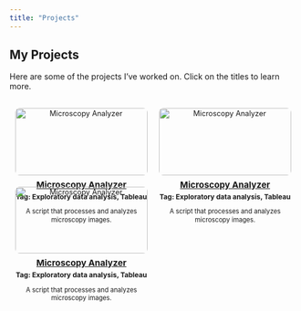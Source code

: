 ```yaml
---
title: "Projects"
---
```


## My Projects

<style>
  .project-container {
    display: grid;
    grid-template-columns: repeat(2, 1fr); /* 2 columns */
    gap: 20px;
    justify-items: center;
    padding: 10px;
    margin-top: 20px;
  }

  .project-block {
    width: 100%;
    text-align: center;
    font-size: 0.8rem;
    line-height: 1.3;
  }

  .project-block img {
    width: 100%;
    max-height: 150px;
    object-fit: cover;
    border-radius: 8px;
  }

  .project-block h3 {
    font-size: 0.95rem;
    margin: 8px 0 4px;
    line-height: 1.2;
    color: inherit;
  }

  .project-block .tag {
    font-size: 0.75rem;
    font-weight: bold;
    line-height: 1.1;
    color: inherit;
  }

  .project-block p {
    font-size: 0.7rem;
    margin-top: 5px;
    line-height: 1.3;
    color: inherit;
  }
</style>

Here are some of the projects I’ve worked on. Click on the titles to learn more.

<div class="project-container">

  <div class="project-block">
    <a href="https://ayantika-khanra.github.io/project/spotify_2000_explicit_music_analysis/">
      <img src="/images/spotify2000.jpg" alt="Microscopy Analyzer">
      <h3>Microscopy Analyzer</h3>
    </a>
    <p class="tag">Tag: Exploratory data analysis, Tableau</p>
    <p>A script that processes and analyzes microscopy images.</p>
  </div>

  <div class="project-block">
    <a href="https://ayantika-khanra.github.io/project/spotify_2000_explicit_music_analysis/">
      <img src="/images/spotify2000.jpg" alt="Microscopy Analyzer">
      <h3>Microscopy Analyzer</h3>
    </a>
    <p class="tag">Tag: Exploratory data analysis, Tableau</p>
    <p>A script that processes and analyzes microscopy images.</p>
  </div>

  <div class="project-block">
    <a href="https://ayantika-khanra.github.io/project/spotify_2000_explicit_music_analysis/">
      <img src="/images/spotify2000.jpg" alt="Microscopy Analyzer">
      <h3>Microscopy Analyzer</h3>
    </a>
    <p class="tag">Tag: Exploratory data analysis, Tableau</p>
    <p>A script that processes and analyzes microscopy images.</p>
  </div>

</div>
